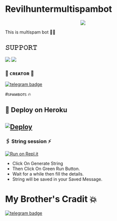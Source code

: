 # Revilhuntermultispambot


<p align="center">
  <img src="https://telegra.ph/file/00bc1bdc3ea94c1b2adc0.jpg">
</p>

This is multispam bot 🤞🤞 

## 𝚂𝚄𝙿𝙿𝙾𝚁𝚃 
                          
<a href="https://t.me/REVIL_BOT_SUPPORT"><img src="https://img.shields.io/badge/Join-SUPPORT%20GROUP-red.svg?logo=Telegram"></a>
<a href="https://t.me/naughty_stud_ents"><img src="https://img.shields.io/badge/Join-OFFICIAL%20GROUP-red.svg?logo=Telegram"></a>


### 🖤 ᴄʀᴇᴀᴛᴏʀ 🖤

[![telegram badge](https://img.shields.io/badge/RevilHunter-30302f?style=for-the-badge&logo=telegram)](https://t.me/TEAM_REVIL_X_DARK_EAGLES_OWNER)



#ꜱᴘᴀᴍʙᴏᴛꜱ 🔥


## 🚀 Deploy on Heroku 
[![Deploy](https://www.herokucdn.com/deploy/button.svg)](https://heroku.com/deploy?template=https://github.com/REVILMULTISPAMBOT/REVIL-MULTISPAM-BOT)
------------------------------------------------

### 🖇️ String session ⚡

[![Run on Repl.it](https://repl.it/badge/github/REVILMULTISPAMBOT/REVILBOT)](https://replit.com/@REVILMULTISPAM/REVIL-MULTISPAM)

  - Click On Generate String
  - Then Click On Green Run Button.
  - Wait for a while then fill the details.
  - String will be saved in your Saved Message.

# My Brother's  Cradit 💥


[![telegram badge](https://img.shields.io/badge/ʙᴀᴅɴᴀᴍ-30302f?style=for-the-badge&logo=telegram)](https://t.me/its_badnam)

